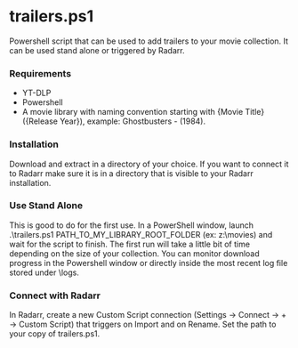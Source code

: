 # trailers.ps1
Powershell script that can be used to add trailers to your movie collection.  It can be used stand alone or triggered by Radarr.

### Requirements
- YT-DLP
- Powershell
- A movie library with naming convention starting with {Movie Title} ({Release Year}), example: Ghostbusters - (1984).

### Installation
Download and extract in a directory of your choice.  If you want to connect it to Radarr make sure it is in a directory that is visible to your Radarr installation.

### Use Stand Alone
This is good to do for the first use.
In a PowerShell window, launch .\trailers.ps1 PATH_TO_MY_LIBRARY_ROOT_FOLDER (ex: z:\movies) and wait for the script to finish.  The first run will take a little bit of time depending on the size of your collection. You can monitor download progress in the Powershell window or directly inside the most recent log file stored under \logs.

### Connect with Radarr
In Radarr, create a new Custom Script connection (Settings -> Connect -> + -> Custom Script) that triggers on Import and on Rename. Set the path to your copy of trailers.ps1.
